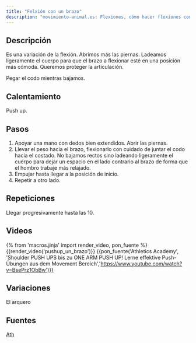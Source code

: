 ```yaml
---
title: "Felxión con un brazo"
description: "movimiento-animal.es: Flexiones, cómo hacer flexiones con un brazo"
---
```

## Descripción

Es una variación de la flexión. Abrimos más las piernas. Ladeamos ligeramente el cuerpo para que el brazo a flexionar esté en una posición más cómoda. Queremos proteger la articulación.

Pegar el codo mientras bajamos.

## Calentamiento

Push up.

## Pasos

1. Apoyar una mano con dedos bien extendidos. Abrir las piernas.
2. Llevar el peso hacia el brazo, flexionarlo con cuidado de juntar el codo hacia el costado. No bajamos rectos sino ladeando ligeramente el cuerpo para dejar un espacio en el lado contrario al brazo de forma que el hombro trabaje más relajado.
3. Empujar hasta llegar a la posición de inicio.
4. Repetir a otro lado.

## Repeticiones

Llegar progresivamente hasta las 10.

## Videos

{% from 'macros.jinja' import render_video, pon_fuente %}
{{render_video('pushup_un_brazo')}}
{{pon_fuente('Athletics Academy', 'Shoulder PUSH UPS bis zu ONE ARM PUSH UP! Lerne effektive Push-Übungen aus dem Movement Bereich','https://www.youtube.com/watch?v=BsePrz1ObBw')}}

## Variaciones

El arquero

## Fuentes

[Ath](/varios/fuentes/#ath)
